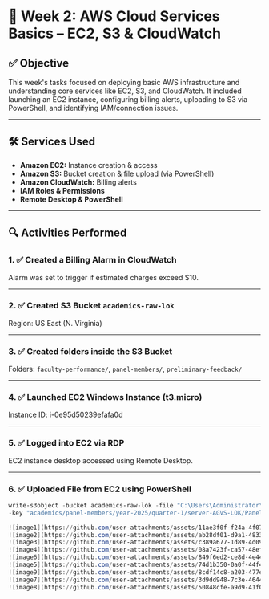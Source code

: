 # 📅 Week 2: AWS Cloud Services Basics – EC2, S3 & CloudWatch

## ✅ Objective
This week's tasks focused on deploying basic AWS infrastructure and understanding core services like EC2, S3, and CloudWatch. It included launching an EC2 instance, configuring billing alerts, uploading to S3 via PowerShell, and identifying IAM/connection issues.

---

## 🛠️ Services Used
- **Amazon EC2:** Instance creation & access
- **Amazon S3:** Bucket creation & file upload (via PowerShell)
- **Amazon CloudWatch:** Billing alerts
- **IAM Roles & Permissions**
- **Remote Desktop & PowerShell**

---

## 🔍 Activities Performed

### 1. ✅ Created a Billing Alarm in CloudWatch  
Alarm was set to trigger if estimated charges exceed $10.

---

### 2. ✅ Created S3 Bucket `academics-raw-lok`  
Region: US East (N. Virginia)

---

### 3. ✅ Created folders inside the S3 Bucket  
Folders: `faculty-performance/`, `panel-members/`, `preliminary-feedback/`

---

### 4. ✅ Launched EC2 Windows Instance (t3.micro)  
Instance ID: i-0e95d50239efafa0d

---

### 5. ✅ Logged into EC2 via RDP  
EC2 instance desktop accessed using Remote Desktop.

---

### 6. ✅ Uploaded File from EC2 using PowerShell  
```powershell
write-s3object -bucket academics-raw-lok -file "C:\Users\Administrator\Documents\Panel-members.csv" `
-key "academics/panel-members/year-2025/quarter-1/server-AGVS-LOK/Panel-members.csv"

![image1](https://github.com/user-attachments/assets/11ae3f0f-f24a-4f07-b50b-bb1e46b24ac8)
![image2](https://github.com/user-attachments/assets/ab28df01-d9a1-4833-8785-5151e0483958)
![image3](https://github.com/user-attachments/assets/c389a677-1d89-4d09-ab29-1296396c6236)
![image4](https://github.com/user-attachments/assets/08a7423f-ca57-48ef-8ca8-2a343b8571ec)
![image6](https://github.com/user-attachments/assets/849f6ed2-ce8d-4e44-a794-d9ecfae8fd95)
![image5](https://github.com/user-attachments/assets/74d1b350-0a0f-44f4-9fa6-04a7418cb4e2)
![image9](https://github.com/user-attachments/assets/8cdf14c8-a203-477e-b0d8-bd1ff655a1c5)
![image7](https://github.com/user-attachments/assets/3d9dd948-7c3e-4644-a57f-88e1277dc2dc)
![image8](https://github.com/user-attachments/assets/50848cfe-a9d9-41f0-81c2-a43d2be87389)
